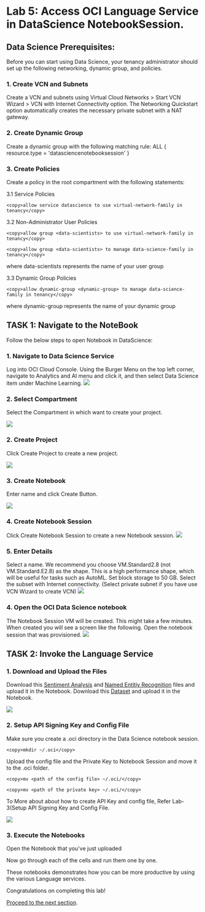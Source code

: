# Lab 5: Access OCI Language Service in DataScience NotebookSession.
 

## **Data Science Prerequisites:**

Before you can start using Data Science, your tenancy administrator should set up the following networking, dynamic group, and policies.
### 1. Create VCN and Subnets
Create a VCN and subnets using Virtual Cloud Networks > Start VCN Wizard > VCN with Internet Connectivity option.
The Networking Quickstart option automatically creates the necessary private subnet with a NAT gateway.

### 2. Create Dynamic Group
Create a dynamic group with the following matching rule:
ALL { resource.type = 'datasciencenotebooksession' }

### 3. Create Policies
Create a policy in the root compartment with the following statements:

3.1 Service Policies
```
<copy>allow service datascience to use virtual-network-family in tenancy</copy>
```
3.2 Non-Administrator User Policies
```
<copy>allow group <data-scientists> to use virtual-network-family in tenancy</copy>
```
```
<copy>allow group <data-scientists> to manage data-science-family in tenancy</copy>
```
where data-scientists represents the name of your user group

3.3 Dynamic Group Policies
```
<copy>allow dynamic-group <dynamic-group> to manage data-science-family in tenancy</copy>
```
where dynamic-group represents the name of your dynamic group

## **TASK 1:** Navigate to the NoteBook

Follow the below steps to open Notebook in DataScience:
### 1. Navigate to Data Science Service
Log into OCI Cloud Console. Using the Burger Menu on the top left corner, navigate to Analytics and AI menu and click it, and then select Data Science item under Machine Learning.
![](./images/1.png " ")

### 2. Select Compartment
Select the Compartment in which want to create your project.

<!-- Click Create Project to create a new project. -->
<!-- Select the Root Compartment -->
![](./images/selectComp.png " ")

### 2. Create Project
Click Create Project to create a new project.
<!-- Select the Project named 'oci-language-livelabs' -->
![](./images/2.png " ")

### 3. Create Notebook
Enter name and click Create Button.
<!-- Select the Notebook named 'Livelabs Notebook' -->
![](./images/3.png " ")


### 4. Create Notebook Session
Click Create Notebook Session to create a new Notebook session.
![](./images/4.png " ")

### 5. Enter Details
Select a name.
We recommend you choose VM.Standard2.8 (not VM.Standard.E2.8) as the shape. This is a high performance shape, which will be useful for tasks such as AutoML.
Set block storage to 50 GB.
Select the subset with Internet connectivity. (Select private subnet if you have use VCN Wizard to create VCN)
![](./images/5.png " ")

### 4. Open the OCI Data Science notebook
The Notebook Session VM will be created. This might take a few minutes. When created you will see a screen like the following.
Open the notebook session that was provisioned.
![](./images/openNotebook.png " ")

## **TASK 2:** Invoke the Language Service


### 1. Download and Upload the Files
Download this [Sentiment Analysis](./files/Sentiment.ipynb) and [Named Entitiy Recognition](./files/NER.ipynb) files and upload it in the Notebook. 
Download this [Dataset](./files/Data.csv) and upload it in the Notebook.

![](./images/uploadFiles.png " ")

### 2. Setup API Signing Key and Config File
Make sure you create a .oci directory in the Data Science notebook session.
```
<copy>mkdir ~/.oci</copy>
```

Upload the config file and the Private Key to Notebook Session and move it to the .oci folder.
```
<copy>mv <path of the config file> ~/.oci/</copy>
```
```
<copy>mv <path of the private key> ~/.oci/</copy>
```
To More about about how to create API Key and config file, Refer Lab-3(Setup API Signing Key and Config File.


![](./images/config.png " ")

### 3. Execute the Notebooks

Open the Notebook that you've just uploaded

Now go through each of the cells and run them one by one.

These notebooks demonstrates how you can be more productive by using the various Language services.

Congratulations on completing this lab!

[Proceed to the next section](#next).


